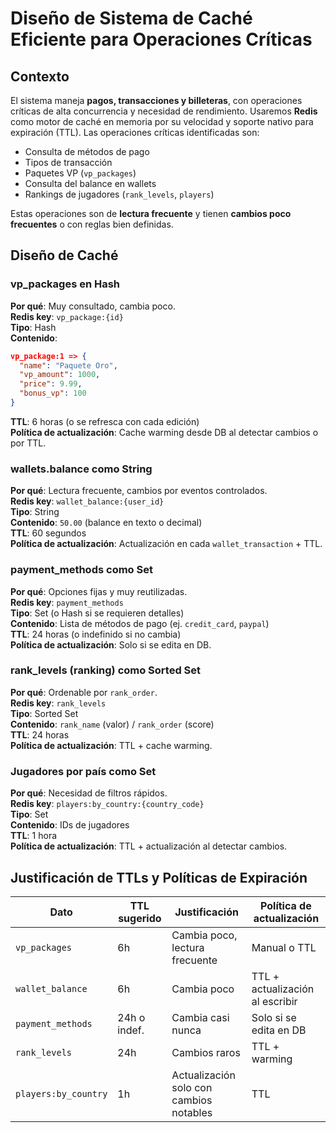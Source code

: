 # Diseño de Sistema de Caché Eficiente para Operaciones Críticas

## Contexto
El sistema maneja **pagos, transacciones y billeteras**, con operaciones críticas de alta concurrencia y necesidad de rendimiento. Usaremos **Redis** como motor de caché en memoria por su velocidad y soporte nativo para expiración (TTL). Las operaciones críticas identificadas son:

- Consulta de métodos de pago
- Tipos de transacción
- Paquetes VP (`vp_packages`)
- Consulta del balance en wallets
- Rankings de jugadores (`rank_levels`, `players`)

Estas operaciones son de **lectura frecuente** y tienen **cambios poco frecuentes** o con reglas bien definidas.

## Diseño de Caché

### vp_packages en Hash
**Por qué**: Muy consultado, cambia poco.  
**Redis key**: `vp_package:{id}`  
**Tipo**: Hash  
**Contenido**:
```json
vp_package:1 => {
  "name": "Paquete Oro",
  "vp_amount": 1000,
  "price": 9.99,
  "bonus_vp": 100
}
```
**TTL**: 6 horas (o se refresca con cada edición)  
**Política de actualización**: Cache warming desde DB al detectar cambios o por TTL.

### wallets.balance como String
**Por qué**: Lectura frecuente, cambios por eventos controlados.  
**Redis key**: `wallet_balance:{user_id}`  
**Tipo**: String  
**Contenido**: `50.00` (balance en texto o decimal)  
**TTL**: 60 segundos  
**Política de actualización**: Actualización en cada `wallet_transaction` + TTL.

### payment_methods como Set
**Por qué**: Opciones fijas y muy reutilizadas.  
**Redis key**: `payment_methods`  
**Tipo**: Set (o Hash si se requieren detalles)  
**Contenido**: Lista de métodos de pago (ej. `credit_card`, `paypal`)  
**TTL**: 24 horas (o indefinido si no cambia)  
**Política de actualización**: Solo si se edita en DB.

### rank_levels (ranking) como Sorted Set
**Por qué**: Ordenable por `rank_order`.  
**Redis key**: `rank_levels`  
**Tipo**: Sorted Set  
**Contenido**: `rank_name` (valor) / `rank_order` (score)  
**TTL**: 24 horas  
**Política de actualización**: TTL + cache warming.

### Jugadores por país como Set
**Por qué**: Necesidad de filtros rápidos.  
**Redis key**: `players:by_country:{country_code}`  
**Tipo**: Set  
**Contenido**: IDs de jugadores  
**TTL**: 1 hora  
**Política de actualización**: TTL + actualización al detectar cambios.

## Justificación de TTLs y Políticas de Expiración
| Dato                | TTL sugerido | Justificación                              | Política de actualización             |
|---------------------|--------------|--------------------------------------------|---------------------------------------|
| `vp_packages`       | 6h           | Cambia poco, lectura frecuente             | Manual o TTL                          |
| `wallet_balance`    | 6h           | Cambia poco                                | TTL + actualización al escribir       |
| `payment_methods`   | 24h o indef. | Cambia casi nunca                          | Solo si se edita en DB                |
| `rank_levels`       | 24h          | Cambios raros                              | TTL + warming                         |
| `players:by_country`| 1h           | Actualización solo con cambios notables    | TTL                                   |
